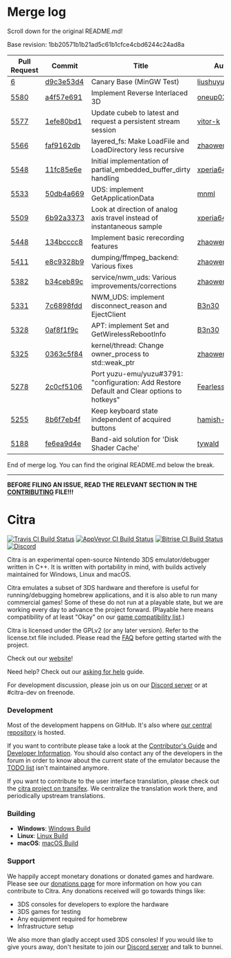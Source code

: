 # Merge log

Scroll down for the original README.md!

Base revision: 1bb20571b1b21ad5c61b1cfce4cbd6244c24ad8a

|Pull Request|Commit|Title|Author|Merged?|
|----|----|----|----|----|
|[6](https://github.com/citra-emu/citra-canary/pull/6)|[d9c3e53d4](https://github.com/citra-emu/citra-canary/pull/6/files/)|Canary Base (MinGW Test)|[liushuyu](https://github.com/liushuyu)|Yes|
|[5580](https://github.com/citra-emu/citra/pull/5580)|[a4f57e691](https://github.com/citra-emu/citra/pull/5580/files/)|Implement Reverse Interlaced 3D|[oneup03](https://github.com/oneup03)|Yes|
|[5577](https://github.com/citra-emu/citra/pull/5577)|[1efe80bd1](https://github.com/citra-emu/citra/pull/5577/files/)|Update cubeb to latest and request a persistent stream session|[vitor-k](https://github.com/vitor-k)|Yes|
|[5566](https://github.com/citra-emu/citra/pull/5566)|[faf9162db](https://github.com/citra-emu/citra/pull/5566/files/)|layered_fs: Make LoadFile and LoadDirectory less recursive|[zhaowenlan1779](https://github.com/zhaowenlan1779)|Yes|
|[5548](https://github.com/citra-emu/citra/pull/5548)|[11fc85e6e](https://github.com/citra-emu/citra/pull/5548/files/)|Initial implementation of partial_embedded_buffer_dirty handling|[xperia64](https://github.com/xperia64)|Yes|
|[5533](https://github.com/citra-emu/citra/pull/5533)|[50db4a669](https://github.com/citra-emu/citra/pull/5533/files/)|UDS: implement GetApplicationData|[mnml](https://github.com/mnml)|Yes|
|[5509](https://github.com/citra-emu/citra/pull/5509)|[6b92a3373](https://github.com/citra-emu/citra/pull/5509/files/)|Look at direction of analog axis travel instead of instantaneous sample|[xperia64](https://github.com/xperia64)|Yes|
|[5448](https://github.com/citra-emu/citra/pull/5448)|[134bcccc8](https://github.com/citra-emu/citra/pull/5448/files/)|Implement basic rerecording features|[zhaowenlan1779](https://github.com/zhaowenlan1779)|Yes|
|[5411](https://github.com/citra-emu/citra/pull/5411)|[e8c9328b9](https://github.com/citra-emu/citra/pull/5411/files/)|dumping/ffmpeg_backend: Various fixes|[zhaowenlan1779](https://github.com/zhaowenlan1779)|Yes|
|[5382](https://github.com/citra-emu/citra/pull/5382)|[b34ceb89c](https://github.com/citra-emu/citra/pull/5382/files/)|service/nwm_uds: Various improvements/corrections|[zhaowenlan1779](https://github.com/zhaowenlan1779)|Yes|
|[5331](https://github.com/citra-emu/citra/pull/5331)|[7c6898fdd](https://github.com/citra-emu/citra/pull/5331/files/)|NWM_UDS: implement disconnect_reason and EjectClient|[B3n30](https://github.com/B3n30)|Yes|
|[5328](https://github.com/citra-emu/citra/pull/5328)|[0af8f1f9c](https://github.com/citra-emu/citra/pull/5328/files/)|APT: implement Set and GetWirelessRebootInfo|[B3n30](https://github.com/B3n30)|Yes|
|[5325](https://github.com/citra-emu/citra/pull/5325)|[0363c5f84](https://github.com/citra-emu/citra/pull/5325/files/)|kernel/thread: Change owner_process to std::weak_ptr|[zhaowenlan1779](https://github.com/zhaowenlan1779)|Yes|
|[5278](https://github.com/citra-emu/citra/pull/5278)|[2c0cf5106](https://github.com/citra-emu/citra/pull/5278/files/)|Port yuzu-emu/yuzu#3791: "configuration: Add Restore Default and Clear options to hotkeys"|[FearlessTobi](https://github.com/FearlessTobi)|Yes|
|[5255](https://github.com/citra-emu/citra/pull/5255)|[8b6f7eb4f](https://github.com/citra-emu/citra/pull/5255/files/)|Keep keyboard state independent of acquired buttons|[hamish-milne](https://github.com/hamish-milne)|Yes|
|[5188](https://github.com/citra-emu/citra/pull/5188)|[fe6ea9d4e](https://github.com/citra-emu/citra/pull/5188/files/)|Band-aid solution for 'Disk Shader Cache'|[tywald](https://github.com/tywald)|Yes|


End of merge log. You can find the original README.md below the break.

------

**BEFORE FILING AN ISSUE, READ THE RELEVANT SECTION IN THE [CONTRIBUTING](https://github.com/citra-emu/citra/wiki/Contributing#reporting-issues) FILE!!!**

Citra
==============
[![Travis CI Build Status](https://travis-ci.com/citra-emu/citra.svg?branch=master)](https://travis-ci.com/citra-emu/citra)
[![AppVeyor CI Build Status](https://ci.appveyor.com/api/projects/status/sdf1o4kh3g1e68m9?svg=true)](https://ci.appveyor.com/project/bunnei/citra)
[![Bitrise CI Build Status](https://app.bitrise.io/app/4ccd8e5720f0d13b/status.svg?token=H32TmbCwxb3OQ-M66KbAyw&branch=master)](https://app.bitrise.io/app/4ccd8e5720f0d13b)
[![Discord](https://img.shields.io/discord/220740965957107713?color=%237289DA&label=Citra&logo=discord&logoColor=white)](https://discord.gg/FAXfZV9)

Citra is an experimental open-source Nintendo 3DS emulator/debugger written in C++. It is written with portability in mind, with builds actively maintained for Windows, Linux and macOS.

Citra emulates a subset of 3DS hardware and therefore is useful for running/debugging homebrew applications, and it is also able to run many commercial games! Some of these do not run at a playable state, but we are working every day to advance the project forward. (Playable here means compatibility of at least "Okay" on our [game compatibility list](https://citra-emu.org/game).)

Citra is licensed under the GPLv2 (or any later version). Refer to the license.txt file included. Please read the [FAQ](https://citra-emu.org/wiki/faq/) before getting started with the project.

Check out our [website](https://citra-emu.org/)!

Need help? Check out our [asking for help](https://citra-emu.org/help/reference/asking/) guide.

For development discussion, please join us on our [Discord server](https://citra-emu.org/discord/) or at #citra-dev on freenode.

### Development

Most of the development happens on GitHub. It's also where [our central repository](https://github.com/citra-emu/citra) is hosted.

If you want to contribute please take a look at the [Contributor's Guide](https://github.com/citra-emu/citra/wiki/Contributing) and [Developer Information](https://github.com/citra-emu/citra/wiki/Developer-Information). You should also contact any of the developers in the forum in order to know about the current state of the emulator because the [TODO list](https://docs.google.com/document/d/1SWIop0uBI9IW8VGg97TAtoT_CHNoP42FzYmvG1F4QDA) isn't maintained anymore.

If you want to contribute to the user interface translation, please check out the [citra project on transifex](https://www.transifex.com/citra/citra). We centralize the translation work there, and periodically upstream translations.

### Building

* __Windows__: [Windows Build](https://github.com/citra-emu/citra/wiki/Building-For-Windows)
* __Linux__: [Linux Build](https://github.com/citra-emu/citra/wiki/Building-For-Linux)
* __macOS__: [macOS Build](https://github.com/citra-emu/citra/wiki/Building-for-macOS)


### Support
We happily accept monetary donations or donated games and hardware. Please see our [donations page](https://citra-emu.org/donate/) for more information on how you can contribute to Citra. Any donations received will go towards things like:
* 3DS consoles for developers to explore the hardware
* 3DS games for testing
* Any equipment required for homebrew
* Infrastructure setup

We also more than gladly accept used 3DS consoles! If you would like to give yours away, don't hesitate to join our [Discord server](https://citra-emu.org/discord/) and talk to bunnei.

